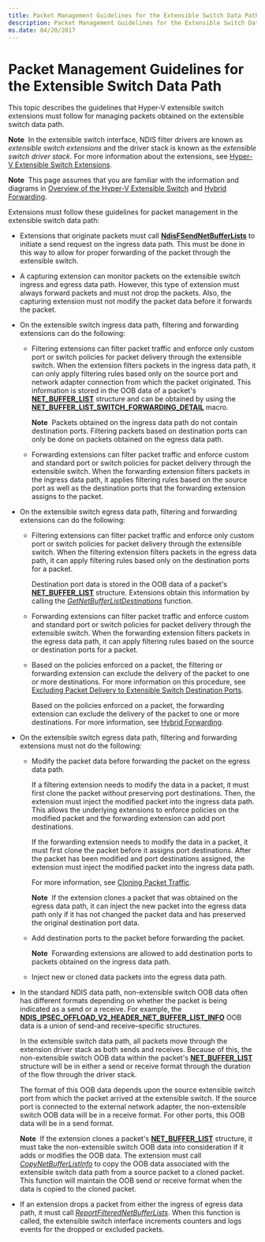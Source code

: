 ```yaml
---
title: Packet Management Guidelines for the Extensible Switch Data Path
description: Packet Management Guidelines for the Extensible Switch Data Path
ms.date: 04/20/2017
---
```


# Packet Management Guidelines for the Extensible Switch Data Path


This topic describes the guidelines that Hyper-V extensible switch extensions must follow for managing packets obtained on the extensible switch data path.

**Note**  In the extensible switch interface, NDIS filter drivers are known as *extensible switch extensions* and the driver stack is known as the *extensible switch driver stack*. For more information about the extensions, see [Hyper-V Extensible Switch Extensions](hyper-v-extensible-switch-extensions.md).

 

**Note**  This page assumes that you are familiar with the information and diagrams in [Overview of the Hyper-V Extensible Switch](overview-of-the-hyper-v-extensible-switch.md) and [Hybrid Forwarding](hybrid-forwarding.md).

 

Extensions must follow these guidelines for packet management in the extensible switch data path:

-   Extensions that originate packets must call [**NdisFSendNetBufferLists**](/windows-hardware/drivers/ddi/ndis/nf-ndis-ndisfsendnetbufferlists) to initiate a send request on the ingress data path. This must be done in this way to allow for proper forwarding of the packet through the extensible switch.

-   A capturing extension can monitor packets on the extensible switch ingress and egress data path. However, this type of extension must always forward packets and must not drop the packets. Also, the capturing extension must not modify the packet data before it forwards the packet.

-   On the extensible switch ingress data path, filtering and forwarding extensions can do the following:

    -   Filtering extensions can filter packet traffic and enforce only custom port or switch policies for packet delivery through the extensible switch. When the extension filters packets in the ingress data path, it can only apply filtering rules based only on the source port and network adapter connection from which the packet originated. This information is stored in the OOB data of a packet's [**NET\_BUFFER\_LIST**](/windows-hardware/drivers/ddi/nbl/ns-nbl-net_buffer_list) structure and can be obtained by using the [**NET\_BUFFER\_LIST\_SWITCH\_FORWARDING\_DETAIL**](/windows-hardware/drivers/ddi/ndis/nf-ndis-net_buffer_list_switch_forwarding_detail) macro.

        **Note**  Packets obtained on the ingress data path do not contain destination ports. Filtering packets based on destination ports can only be done on packets obtained on the egress data path.

         

    -   Forwarding extensions can filter packet traffic and enforce custom and standard port or switch policies for packet delivery through the extensible switch. When the forwarding extension filters packets in the ingress data path, it applies filtering rules based on the source port as well as the destination ports that the forwarding extension assigns to the packet.

-   On the extensible switch egress data path, filtering and forwarding extensions can do the following:

    -   Filtering extensions can filter packet traffic and enforce only custom port or switch policies for packet delivery through the extensible switch. When the filtering extension filters packets in the egress data path, it can apply filtering rules based only on the destination ports for a packet.

        Destination port data is stored in the OOB data of a packet's [**NET\_BUFFER\_LIST**](/windows-hardware/drivers/ddi/nbl/ns-nbl-net_buffer_list) structure. Extensions obtain this information by calling the [*GetNetBufferListDestinations*](/windows-hardware/drivers/ddi/ndis/nc-ndis-ndis_switch_get_net_buffer_list_destinations) function.

    -   Forwarding extensions can filter packet traffic and enforce custom and standard port or switch policies for packet delivery through the extensible switch. When the forwarding extension filters packets in the egress data path, it can apply filtering rules based on the source or destination ports for a packet.

    -   Based on the policies enforced on a packet, the filtering or forwarding extension can exclude the delivery of the packet to one or more destinations. For more information on this procedure, see [Excluding Packet Delivery to Extensible Switch Destination Ports](excluding-packet-delivery-to-extensible-switch-destination-ports.md).

        Based on the policies enforced on a packet, the forwarding extension can exclude the delivery of the packet to one or more destinations. For more information, see [Hybrid Forwarding](hybrid-forwarding.md).

-   On the extensible switch egress data path, filtering and forwarding extensions must not do the following:

    -   Modify the packet data before forwarding the packet on the egress data path.

        If a filtering extension needs to modify the data in a packet, it must first clone the packet without preserving port destinations. Then, the extension must inject the modified packet into the ingress data path. This allows the underlying extensions to enforce policies on the modified packet and the forwarding extension can add port destinations.

        If the forwarding extension needs to modify the data in a packet, it must first clone the packet before it assigns port destinations. After the packet has been modified and port destinations assigned, the extension must inject the modified packet into the ingress data path.

        For more information, see [Cloning Packet Traffic](cloning-or-duplicating-packet-traffic.md).

        **Note**  If the extension clones a packet that was obtained on the egress data path, it can inject the new packet into the egress data path only if it has not changed the packet data and has preserved the original destination port data.

         

    -   Add destination ports to the packet before forwarding the packet.

        **Note**  Forwarding extensions are allowed to add destination ports to packets obtained on the ingress data path.

         

    -   Inject new or cloned data packets into the egress data path.

-   In the standard NDIS data path, non-extensible switch OOB data often has different formats depending on whether the packet is being indicated as a send or a receive. For example, the [**NDIS\_IPSEC\_OFFLOAD\_V2\_HEADER\_NET\_BUFFER\_LIST\_INFO**](/windows-hardware/drivers/ddi/ndis/ns-ndis-_ndis_ipsec_offload_v2_header_net_buffer_list_info) OOB data is a union of send-and receive–specific structures.

    In the extensible switch data path, all packets move through the extension driver stack as both sends and receives. Because of this, the non-extensible switch OOB data within the packet's [**NET\_BUFFER\_LIST**](/windows-hardware/drivers/ddi/nbl/ns-nbl-net_buffer_list) structure will be in either a send or receive format through the duration of the flow through the driver stack.

    The format of this OOB data depends upon the source extensible switch port from which the packet arrived at the extensible switch. If the source port is connected to the external network adapter, the non-extensible switch OOB data will be in a receive format. For other ports, this OOB data will be in a send format.

    **Note**  If the extension clones a packet's [**NET\_BUFFER\_LIST**](/windows-hardware/drivers/ddi/nbl/ns-nbl-net_buffer_list) structure, it must take the non-extensible switch OOB data into consideration if it adds or modifies the OOB data. The extension must call [*CopyNetBufferListInfo*](/windows-hardware/drivers/ddi/ndis/nc-ndis-ndis_switch_copy_net_buffer_list_info) to copy the OOB data associated with the extensible switch data path from a source packet to a cloned packet. This function will maintain the OOB send or receive format when the data is copied to the cloned packet.

     

-   If an extension drops a packet from either the ingress of egress data path, it must call [*ReportFilteredNetBufferLists*](/windows-hardware/drivers/ddi/ndis/nc-ndis-ndis_switch_report_filtered_net_buffer_lists). When this function is called, the extensible switch interface increments counters and logs events for the dropped or excluded packets.

 


